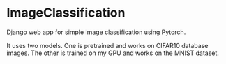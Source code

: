 # ImageClassification
Django web app for simple image classification using Pytorch.

It uses two models. One is pretrained and works on CIFAR10 database images. The other is trained on my GPU and works on the MNIST dataset.
